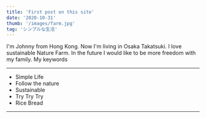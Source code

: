 ```yaml
---
title: 'First post on this site'
date: '2020-10-31'
thumb: '/images/farm.jpg'
tag: 'シンプルな生活'
---
```


I'm Johnny from Hong Kong. Now I'm living in Osaka Takatsuki. I love sustainable Nature Farm. In the future I would like to be more freedom with my family. My keywords 

---
- Simple Life
- Follow the nature
- Sustainable
- Try Try Try
- Rice Bread
---
